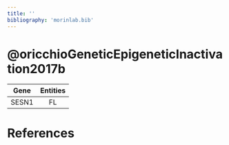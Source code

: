 ```yaml
---
title: ''
bibliography: 'morinlab.bib'
---
```


# @oricchioGeneticEpigeneticInactivation2017b
|Gene|Entities|
|:-:|:-:|
|SESN1|FL|

# References

